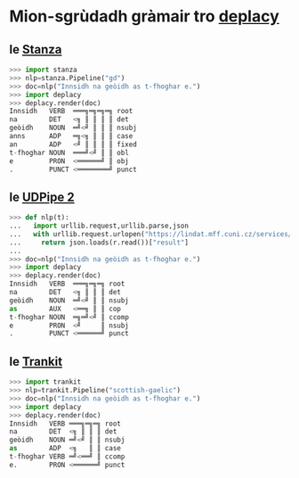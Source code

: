 # Mion-sgrùdadh gràmair tro [deplacy](https://koichiyasuoka.github.io/deplacy/)

## le [Stanza](https://stanfordnlp.github.io/stanza)

```py
>>> import stanza
>>> nlp=stanza.Pipeline("gd")
>>> doc=nlp("Innsidh na geòidh as t-fhoghar e.")
>>> import deplacy
>>> deplacy.render(doc)
Innsidh   VERB  ═══╗═╗═╗═╗ root
na        DET   <╗ ║ ║ ║ ║ det
geòidh    NOUN  ═╝<╝ ║ ║ ║ nsubj
anns      ADP   ═╗<╗ ║ ║ ║ case
an        ADP   <╝ ║ ║ ║ ║ fixed
t-fhoghar NOUN  ═══╝<╝ ║ ║ obl
e         PRON  <══════╝ ║ obj
.         PUNCT <════════╝ punct
```

## le [UDPipe 2](http://ufal.mff.cuni.cz/udpipe/2)

```py
>>> def nlp(t):
...   import urllib.request,urllib.parse,json
...   with urllib.request.urlopen("https://lindat.mff.cuni.cz/services/udpipe/api/process?model=gd&tokenizer&tagger&parser&data="+urllib.parse.quote(t)) as r:
...     return json.loads(r.read())["result"]
...
>>> doc=nlp("Innsidh na geòidh as t-fhoghar e.")
>>> import deplacy
>>> deplacy.render(doc)
Innsidh   VERB  ═══╗═╗═╗ root
na        DET   <╗ ║ ║ ║ det
geòidh    NOUN  ═╝<╝ ║ ║ nsubj
as        AUX   <══╗ ║ ║ cop
t-fhoghar NOUN  ═╗═╝<╝ ║ ccomp
e         PRON  <╝     ║ nsubj
.         PUNCT <══════╝ punct
```

## le [Trankit](https://github.com/nlp-uoregon/trankit)

```py
>>> import trankit
>>> nlp=trankit.Pipeline("scottish-gaelic")
>>> doc=nlp("Innsidh na geòidh as t-fhoghar e.")
>>> import deplacy
>>> deplacy.render(doc)
Innsidh   VERB ═══╗═╗═╗ root
na        DET  <╗ ║ ║ ║ det
geòidh    NOUN ═╝<╝ ║ ║ nsubj
as        ADP  <╗   ║ ║ case
t-fhoghar VERB ═╝<══╝ ║ ccomp
e.        PRON <══════╝ punct
```

